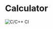 # Calculator
![C/C++ CI](https://github.com/99002650/Calculator/workflows/C/C++%20CI/badge.svg?branch=master)
